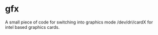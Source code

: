 # gfx
A small piece of code for switching into graphics mode /dev/dri/cardX for intel based graphics cards.
